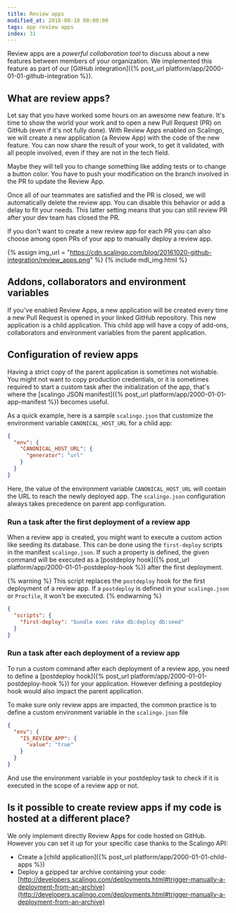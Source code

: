 ```yaml
---
title: Review apps
modified_at: 2018-08-10 00:00:00
tags: app review apps
index: 31
---
```


Review apps are a *powerful collaboration tool* to discuss about a new features
between members of your organization. We implemented this feature as part of
our [GitHub integration]({% post_url platform/app/2000-01-01-github-integration
%}).

## What are review apps?

Let say that you have worked some hours on an awesome new feature. It's time to
show the world your work and to open a new Pull Request (PR) on GitHub (even if
it's not fully done). With Review Apps enabled on Scalingo, we will create a
new application (a Review App) with the code of the new feature. You can now
share the result of your work, to get it validated, with all people
involved, even if they are not in the tech field.

Maybe they will tell you to change something like adding tests or to change a
button color. You have to push your modification on the branch involved in
the PR to update the Review App.

Once all of our teammates are satisfied and the PR is closed, we will
automatically delete the review app. You can disable this behavior or add a
delay to fit your needs. This latter setting means that you can still review PR
after your dev team has closed the PR.

If you don't want to create a new review app for each PR you can also choose
among open PRs of your app to manually deploy a review app.

{% assign img_url = "https://cdn.scalingo.com/blog/20161020-github-integration/review_apps.png" %}
{% include mdl_img.html %}

## Addons, collaborators and environment variables

If you've enabled Review Apps, a new application will be created every time a
new Pull Request is opened in your linked GitHub repository. This new
application is a child application. This child app will have a copy of add-ons,
collaborators and environment variables from the parent application.

## Configuration of review apps

Having a strict copy of the parent application is sometimes not wishable. You
might not want to copy production credentials, or it is sometimes required to
start a custom task after the initialization of the app, that's where the [scalingo
JSON manifest]({% post_url platform/app/2000-01-01-app-manifest %}) becomes useful.

As a quick example, here is a sample `scalingo.json` that customize the
environment variable `CANONICAL_HOST_URL` for a child app:

```json
{
  "env": {
    "CANONICAL_HOST_URL": {
      "generator": "url"
    }
  }
}
```

Here, the value of the environment variable `CANONICAL_HOST_URL` will contain
the URL to reach the newly deployed app. The `scalingo.json` configuration
always takes precedence on parent app configuration.

### Run a task after the first deployment of a review app

When a review app is created, you might want to execute a custom action like
seeding its database. This can be done using the `first-deploy` scripts in the
manifest `scalingo.json`. If such a property is defined, the given command will
be executed as a [postdeploy hook]({% post_url
platform/app/2000-01-01-postdeploy-hook %}) after the first deployment.

{% warning %}
This script replaces the `postdeploy` hook for the first deployment of a review app.
If a `postdeploy` is defined in your `scalingo.json` or `Procfile`, it won't be executed.
{% endwarning %}

```json
{
  "scripts": {
    "first-deploy": "bundle exec rake db:deploy db:seed"
  }
}
```

### Run a task after each deployment of a review app

To run a custom command after each deployment of a review app, you need to
define a [postdeploy hook]({% post_url platform/app/2000-01-01-postdeploy-hook
%}) for your application. However defining a postdeploy hook would also
impact the parent application.

To make sure only review apps are impacted, the common practice is to define a
custom environment variable in the `scalingo.json` file

```json
{
  "env": {
    "IS_REVIEW_APP": {
      "value": "true"
    }
  }
}
```

And use the environment variable in your postdeploy task to check if it is
executed in the scope of a review app or not.

## Is it possible to create review apps if my code is hosted at a different place?

We only implement directly Review Apps for code hosted on GitHub. However you can set it up for your
specific case thanks to the Scalingo API:

* Create a [child application]({% post_url platform/app/2000-01-01-child-apps %})
* Deploy a gzipped tar archive containing your code:
[http://developers.scalingo.com/deployments.html#trigger-manually-a-deployment-from-an-archive](http://developers.scalingo.com/deployments.html#trigger-manually-a-deployment-from-an-archive)
